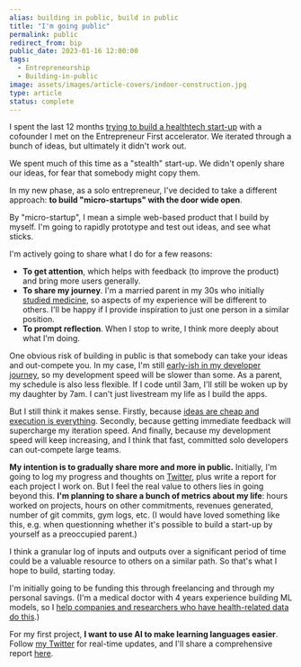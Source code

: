 ```yaml
---
alias: building in public, build in public
title: "I'm going public"
permalink: public
redirect_from: bip
public_date: 2023-01-16 12:00:00
tags:
  - Entrepreneurship
  - Building-in-public
image: assets/images/article-covers/indoor-construction.jpg
type: article
status: complete
---
```


I spent the last 12 months [trying to build a healthtech start-up](https://chrislovejoy.substack.com/p/60-learning-to-build-a-healthtech) with a cofounder I met on the Entrepreneur First accelerator. We iterated through a bunch of ideas, but ultimately it didn't work out.

We spent much of this time as a "stealth" start-up. We didn't openly share our ideas, for fear that somebody might copy them.

In my new phase, as a solo entrepreneur, I've decided to take a different approach: **to build "micro-startups" with the door wide open**.

By "micro-startup", I mean a simple web-based product that I build by myself. I'm going to rapidly prototype and test out ideas, and see what sticks.

I'm actively going to share what I do for a few reasons:
- **To get attention**, which helps with feedback (to improve the product) and bring more users generally.
- **To share my journey**. I'm a married parent in my 30s who initially [studied medicine](/medicine), so aspects of my experience will be different to others. I'll be happy if I provide inspiration to just one person in a similar position.
- **To prompt reflection**. When I stop to write, I think more deeply about what I'm doing.

One obvious risk of building in public is that somebody can take your ideas and out-compete you. In my case, I'm still [early-ish in my developer journey](all-projects), so my development speed will be slower than some. As a parent, my schedule is also less flexible. If I code until 3am, I'll still be woken up by my daughter by 7am. I can't just livestream my life as I build the apps.

But I still think it makes sense. Firstly, because [ideas are cheap and execution is everything](https://sive.rs/multiply). Secondly, because getting immediate feedback will supercharge my iteration speed. And finally, because my development speed will keep increasing, and I think that fast, committed solo developers can out-compete large teams.

**My intention is to gradually share more and more in public.** Initially, I'm going to log my progress and thoughts on [Twitter](https://twitter.com/ChrisLovejoy_), plus write a report for each project I work on. But I feel the real value to others lies in going beyond this. **I'm planning to share a bunch of metrics about my life**: hours worked on projects, hours on other commitments, revenues generated, number of git commits, gym logs, etc. (I would have loved something like this, e.g. when questionning whether it's possible to build a start-up by yourself as a preoccupied parent.)

I think a granular log of inputs and outputs over a significant period of time could be a valuable resource to others on a similar path. So that's what I hope to build, starting today.

I'm initially going to be funding this through freelancing and through my personal savings. (I'm a medical doctor with 4 years experience building ML models, so I [help companies and researchers who have health-related data do this](/services).)

For my first project, **I want to use AI to make learning languages easier**. Follow [my Twitter](https://www.twitter.com/ChrisLovejoy_) for real-time updates, and I'll share a comprehensive report [here](/bip-1).
